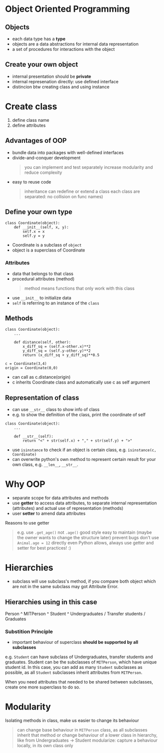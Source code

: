 # Object Oriented Programming

## Objects

- each data type has a **type**
- objects are a data abstractions for internal data representation
- a set of procedures for interactions with the object

## Create your own object

- internal presentation should be **private**
- internal represenation directly: use defined interface
- distincion btw creating class and using instance

# Create class

1. define class name
2. define attributes

## Advantages of OOP

- bundle data into packages with well-defined interfaces
- divide-and-conquer development
  > you can implement and test separately
  > increase modularity and reduce complexity
- easy to reuse code
  > inheritance can redefine or extend a class
  > each class are separated: no collision on func names)

## Define your own type

```
class Coordinate(object):
    def __init__(self, x, y):
        self.x = x
        self.y = y
```

- Coordinate is a subclass of `object`
- object is a superclass of Coordinate

### Attributes

- data that belongs to that class
- procedural attributes (method)
  > method means functions that only work with this class
- use `__init__` to initialize data
- `self` is referring to an instance of the `class`

## Methods

```
class Coordinate(object):
    ...

    def distance(self, other):
        x_diff_sq = (self.x-other.x)**2
        y_diff_sq = (self.y-other.y)**2
        return (x_diff_sq + y_diff_sq)**0.5

c = Coordinate(3,4)
origin = Coordinate(0,0)
```

- can call as c.distance(origin)
- c inherits Coordinate class and automatically use c as self argument

## Representation of class

- can use `__str__` class to show info of class
- e.g. to show the definition of the class, print the coordinate of self

```
class Coordinate(object):
    ...

    def __str__(self):
        return "<" + str(self.x) + "," + str(self.y) + ">"

```

- use `isinstance` to check if an object is certain class, e.g. `isinstance(c, Coordinate)`
- can overwrite python's own method to represent certain result for your own class, e.g. `__len__`, `__str__`.

# Why OOP

- separate scope for data attributes and methods
- use **getter** to access data attributes, to separate internal representation (attributes) and actual use of representation (methods)
- user **setter** to amend data attributes

Reasons to use getter

> e.g. use `.get_age()` not `.age()`
> good style
> easy to maintain (maybe the owner wants to change the structure later)
> prevent bugs
> don't use `Animal.age = 12` directly even Python allows, always use getter and setter for best practices! :)

# Hierarchies

- subclass will use subclass's method, if you compare both object which are not in the same subclass may got Attribute Error.

## Hierarchies using in this case

Person
^
MITPerson
^
Student
^
Undergraduates / Transfer students / Graduates

### Substition Principle

- important behaviour of superclass **should be supported by all subclasses**

e.g. `Student` can have subclass of Undergraduates, transfer students and graduates. Student can be the subclasses of `MITPerson`, which have unique student id. In this case, you can add as many `Student` subclasses as possible, as all `Student` subclasses inherit attributes from `MITPerson`.

When you need attributes that needed to be shared between subclasses, create one more superclass to do so.

# Modularity

Isolating methods in class, make us easier to change its behaviour

> can change base behaviour in `MITPerson` class, as all subclasses inherit that method
> or change behaviour of a lower class in hierarchy, like from Undergraduates -> Student
> modularize: capture a behaviour locally, in its own class only

